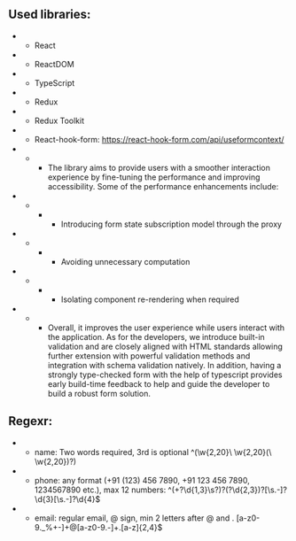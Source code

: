 ## Used libraries:
*  - React
*  - ReactDOM
*  - TypeScript
*  - Redux
*  - Redux Toolkit
*  - React-hook-form: https://react-hook-form.com/api/useformcontext/
*  - - The library aims to provide users with a smoother interaction experience by fine-tuning the performance and improving accessibility. Some of the performance enhancements include:
*  - - - Introducing form state subscription model through the proxy
*  - - - Avoiding unnecessary computation
*  - - - Isolating component re-rendering when required
*  - - Overall, it improves the user experience while users interact with the application. As for the developers, we introduce built-in validation and are closely aligned with HTML standards allowing further extension with powerful validation methods and integration with schema validation natively. In addition, having a strongly type-checked form with the help of typescript provides early build-time feedback to help and guide the developer to build a robust form solution.

## Regexr:
* - name: Two words required, 3rd is optional ^(\w{2,20}\ \w{2,20}(\ \w{2,20})?) 
* - phone: any format (+91 (123) 456 7890, +91 123 456 7890, 1234567890 etc.), max 12 numbers: ^(\+?\d{1,3}\s?)?\(?\d{2,3}\)?[\s.-]?\d{3}[\s.-]?\d{4}$
* - email: regular email, @ sign, min 2 letters after @ and . [a-z0-9._%+-]+@[a-z0-9.-]+\.[a-z]{2,4}$